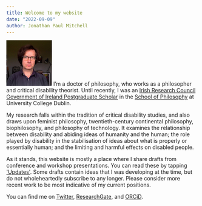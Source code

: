 ```yaml
---
title: Welcome to my website
date: "2022-09-09"
author: Jonathan Paul Mitchell
---
```

![Picture of Jonathan](../assets/img/author-120.jpg#left) I’m a doctor of philosophy, who works as a philosopher and critical disability theorist. Until recently, I was an [Irish Research Council Government of Ireland Postgraduate Scholar](https://research.ie/) in the [School of Philosophy](https://www.ucd.ie/philosophy/) at University College Dublin.

My research falls within the tradition of critical disability studies, and also draws upon feminist philosophy, twentieth-century continental philosophy, biophilosophy, and philosophy of technology. It examines the relationship between disability and abiding ideas of humanity and the human; the role played by disability in the stabilisation of ideas about what is properly or essentially human; and the limiting and harmful effects on disabled people.

As it stands, this website is mostly a place where I share drafts from conference and workshop presentations. You can read these by tapping ['Updates'](/posts/). Some drafts contain ideas that I was developing at the time, but do not wholeheartedly subscribe to any longer. Please consider more recent work to be most indicative of my current positions.

You can find me on [Twitter](http://twitter.com/UncouthRegions/), [ResearchGate](https://www.researchgate.net/profile/Jonathan-Mitchell-4), and [ORCiD](https://orcid.org/0000-0003-4107-7453).
